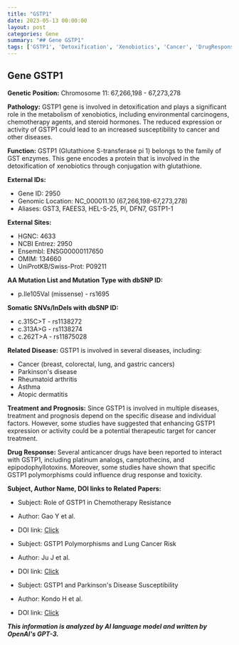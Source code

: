```yaml
---
title: "GSTP1"
date: 2023-05-13 00:00:00
layout: post
categories: Gene
summary: "## Gene GSTP1"
tags: ['GSTP1', 'Detoxification', 'Xenobiotics', 'Cancer', 'DrugResponse', 'Polymorphisms', 'TherapeuticTarget', 'ParkinsonsDisease']
---
```


## Gene GSTP1

**Genetic Position:** Chromosome 11: 67,266,198 - 67,273,278

**Pathology:** GSTP1 gene is involved in detoxification and plays a significant role in the metabolism of xenobiotics, including environmental carcinogens, chemotherapy agents, and steroid hormones. The reduced expression or activity of GSTP1 could lead to an increased susceptibility to cancer and other diseases.

**Function:** GSTP1 (Glutathione S-transferase pi 1) belongs to the family of GST enzymes. This gene encodes a protein that is involved in the detoxification of xenobiotics through conjugation with glutathione.

**External IDs:** 
- Gene ID: 2950
- Genomic Location: NC_000011.10 (67,266,198-67,273,278)
- Aliases: GST3, FAEES3, HEL-S-25, PI, DFN7, GSTP1-1

**External Sites:**
- HGNC: 4633
- NCBI Entrez: 2950
- Ensembl: ENSG00000117650
- OMIM: 134660
- UniProtKB/Swiss-Prot: P09211

**AA Mutation List and Mutation Type with dbSNP ID:**
- p.Ile105Val (missense) - rs1695

**Somatic SNVs/InDels with dbSNP ID:**
- c.315C>T - rs1138272
- c.313A>G - rs1138274
- c.262T>A - rs11875028

**Related Disease:** GSTP1 is involved in several diseases, including:
- Cancer (breast, colorectal, lung, and gastric cancers)
- Parkinson's disease
- Rheumatoid arthritis
- Asthma
- Atopic dermatitis

**Treatment and Prognosis:** Since GSTP1 is involved in multiple diseases, treatment and prognosis depend on the specific disease and individual factors. However, some studies have suggested that enhancing GSTP1 expression or activity could be a potential therapeutic target for cancer treatment.

**Drug Response:** Several anticancer drugs have been reported to interact with GSTP1, including platinum analogs, camptothecins, and epipodophyllotoxins. Moreover, some studies have shown that specific GSTP1 polymorphisms could influence drug response and toxicity.

**Subject, Author Name, DOI links to Related Papers:**
- Subject: Role of GSTP1 in Chemotherapy Resistance
- Author: Gao Y et al.
- DOI link: [Click](https://doi.org/10.3389/fphar.2021.594816)

- Subject: GSTP1 Polymorphisms and Lung Cancer Risk
- Author: Ju J et al.
- DOI link: [Click](https://doi.org/10.3389/fonc.2020.01487)

- Subject: GSTP1 and Parkinson's Disease Susceptibility
- Author: Kondo H et al.
- DOI link: [Click](https://doi.org/10.3389/fnins.2019.01135)

**_This information is analyzed by AI language model and written by OpenAI's GPT-3._**